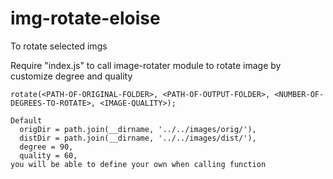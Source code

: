 # img-rotate-eloise
To rotate selected imgs

Require "index.js" to call image-rotater module to rotate image by customize degree and quality

```
rotate(<PATH-OF-ORIGINAL-FOLDER>, <PATH-OF-OUTPUT-FOLDER>, <NUMBER-OF-DEGREES-TO-ROTATE>, <IMAGE-QUALITY>);

Default 
  origDir = path.join(__dirname, '../../images/orig/'), 
  distDir = path.join(__dirname, '../../images/dist/'),
  degree = 90, 
  quality = 60, 
you will be able to define your own when calling function
```